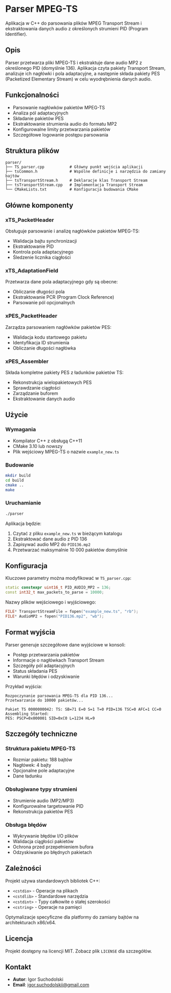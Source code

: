 # Parser MPEG-TS

Aplikacja w C++ do parsowania plików MPEG Transport Stream i ekstraktowania danych audio z określonych strumieni PID (Program Identifier).

## Opis

Parser przetwarza pliki MPEG-TS i ekstraktuje dane audio MP2 z określonego PID (domyślnie 136). Aplikacja czyta pakiety Transport Stream, analizuje ich nagłówki i pola adaptacyjne, a następnie składa pakiety PES (Packetized Elementary Stream) w celu wyodrębnienia danych audio.

## Funkcjonalności

- Parsowanie nagłówków pakietów MPEG-TS
- Analiza pól adaptacyjnych
- Składanie pakietów PES
- Ekstraktowanie strumienia audio do formatu MP2
- Konfigurowalne limity przetwarzania pakietów
- Szczegółowe logowanie postępu parsowania

## Struktura plików

```
parser/
├── TS_parser.cpp           # Główny punkt wejścia aplikacji
├── tsCommon.h              # Wspólne definicje i narzędzia do zamiany bajtów
├── tsTransportStream.h     # Deklaracje klas Transport Stream
├── tsTransportStream.cpp   # Implementacja Transport Stream
└── CMakeLists.txt          # Konfiguracja budowania CMake
```

## Główne komponenty

### xTS_PacketHeader
Obsługuje parsowanie i analizę nagłówków pakietów MPEG-TS:
- Walidacja bajtu synchronizacji
- Ekstraktowanie PID
- Kontrola pola adaptacyjnego
- Śledzenie licznika ciągłości

### xTS_AdaptationField
Przetwarza dane pola adaptacyjnego gdy są obecne:
- Obliczanie długości pola
- Ekstraktowanie PCR (Program Clock Reference)
- Parsowanie pól opcjonalnych

### xPES_PacketHeader
Zarządza parsowaniem nagłówków pakietów PES:
- Walidacja kodu startowego pakietu
- Identyfikacja ID strumienia
- Obliczanie długości nagłówka

### xPES_Assembler
Składa kompletne pakiety PES z ładunków pakietów TS:
- Rekonstrukcja wielopakietowych PES
- Sprawdzanie ciągłości
- Zarządzanie buforem
- Ekstraktowanie danych audio

## Użycie

### Wymagania
- Kompilator C++ z obsługą C++11
- CMake 3.10 lub nowszy
- Plik wejściowy MPEG-TS o nazwie `example_new.ts`

### Budowanie
```bash
mkdir build
cd build
cmake ..
make
```

### Uruchamianie
```bash
./parser
```

Aplikacja będzie:
1. Czytać z pliku `example_new.ts` w bieżącym katalogu
2. Ekstraktować dane audio z PID 136
3. Zapisywać audio MP2 do `PID136.mp2`
4. Przetwarzać maksymalnie 10 000 pakietów domyślnie

## Konfiguracja

Kluczowe parametry można modyfikować w `TS_parser.cpp`:

```cpp
static constexpr uint16_t PID_AUDIO_MP2 = 136;
const int32_t max_packets_to_parse = 10000;
```

Nazwy plików wejściowego i wyjściowego:
```cpp
FILE* TransportStreamFile = fopen("example_new.ts", "rb");
FILE* AudioMP2 = fopen("PID136.mp2", "wb");
```

## Format wyjścia

Parser generuje szczegółowe dane wyjściowe w konsoli:
- Postęp przetwarzania pakietów
- Informacje o nagłówkach Transport Stream
- Szczegóły pól adaptacyjnych
- Status składania PES
- Warunki błędów i odzyskiwanie

Przykład wyjścia:
```
Rozpoczynanie parsowania MPEG-TS dla PID 136...
Przetwarzanie do 10000 pakietów...

Pakiet TS 0000000042: TS: SB=71 E=0 S=1 T=0 PID=136 TSC=0 AFC=1 CC=0
Assembling Started: 
PES: PSCP=0x000001 SID=0xC0 L=1234 HL=9
```

## Szczegóły techniczne

### Struktura pakietu MPEG-TS
- Rozmiar pakietu: 188 bajtów
- Nagłówek: 4 bajty
- Opcjonalne pole adaptacyjne
- Dane ładunku

### Obsługiwane typy strumieni
- Strumienie audio (MP2/MP3)
- Konfigurowalne targetowanie PID
- Rekonstrukcja pakietów PES

### Obsługa błędów
- Wykrywanie błędów I/O plików
- Walidacja ciągłości pakietów
- Ochrona przed przepełnieniem bufora
- Odzyskiwanie po błędnych pakietach

## Zależności

Projekt używa standardowych bibliotek C++:
- `<cstdio>` - Operacje na plikach
- `<cstdlib>` - Standardowe narzędzia
- `<cstdint>` - Typy całkowite o stałej szerokości
- `<cstring>` - Operacje na pamięci

Optymalizacje specyficzne dla platformy do zamiany bajtów na architekturach x86/x64.

## Licencja

Projekt dostępny na licencji MIT. Zobacz plik `LICENSE` dla szczegółów.

## Kontakt

- **Autor**: Igor Suchodolski
- **Email**: igor.suchodolskii@gmail.com
